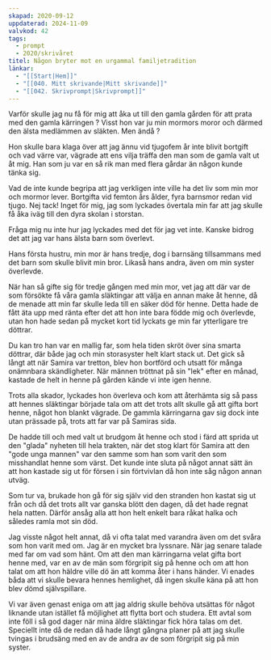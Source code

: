 ```yaml
---
skapad: 2020-09-12
uppdaterad: 2024-11-09
valvkod: 42
tags:
  - prompt
  - 2020/skrivåret
titel: Någon bryter mot en urgammal familjetradition
länkar:
  - "[[Start|Hem]]"
  - "[[040. Mitt skrivande|Mitt skrivande]]"
  - "[[042. Skrivprompt|Skrivprompt]]"
---
```

Varför skulle jag nu få för mig att åka ut till den gamla gården för att prata med den gamla kärringen ? Visst hon var ju min mormors moror och därmed den älsta medlämmen av släkten. Men ändå ?

Hon skulle bara klaga över att jag ännu vid tjugofem år inte blivit bortgift och vad värre var, vägrade att ens vilja träffa den man som de gamla valt ut åt mig. Han som ju var en så rik man med flera gårdar än någon kunde tänka sig.

Vad de inte kunde begripa att jag verkligen inte ville ha det liv som min mor och mormor lever. Bortgifta vid femton års ålder, fyra barnsmor redan vid tjugo. Nej tack! Inget för mig, jag som lyckades övertala min far att jag skulle få åka iväg till den dyra skolan i storstan.

Fråga mig nu inte hur jag lyckades med det för jag vet inte. Kanske bidrog det att jag var hans älsta barn som överlevt.

Hans första hustru, min mor är hans tredje, dog i barnsäng tillsammans med det barn som skulle blivit min bror. Likaså hans andra, även om min syster överlevde.

När han så gifte sig för tredje gången med min mor, vet jag att där var de som försökte få våra gamla släktingar att välja en annan make åt henne, då de menade att min far skulle leda till en säker död för henne. Detta hade de fått äta upp med ränta efter det att hon inte bara födde mig och överlevde, utan hon hade sedan på mycket kort tid lyckats ge min far ytterligare tre döttrar.

Du kan tro han var en mallig far, som hela tiden skröt över sina smarta döttrar, där både jag och min storasyster helt klart stack ut. Det gick så långt att när Samira var tretton, blev hon bortförd och utsatt för många onämnbara skändligheter. När männen tröttnat på sin "lek" efter en månad, kastade de helt in henne på gården kände vi inte igen henne. 

Trots alla skador, lyckades hon överleva och kom att återhämta sig så pass att hennes släktingar började tala om att det trots allt skulle gå att gifta bort henne, något hon blankt vägrade. De gammla kärringarna gav sig dock inte utan prässade på, trots att far var på Samiras sida.

De hadde till och med valt ut brudgom åt henne och stod i färd att sprida ut den "glada" nyheten till hela trakten, när det stog klart för Samira att den "gode unga mannen" var den samme som han som varit den som misshandlat henne som värst. Det kunde inte sluta på något annat sätt än att hon kastade sig ut för försen i sin förtvivlan då hon inte såg någon annan utväg.

Som tur va, brukade hon gå för sig själv vid den stranden hon kastat sig ut från och då det trots allt var ganska blött den dagen, då det hade regnat hela natten. Därför ansåg alla att hon helt enkelt bara råkat halka och således ramla mot sin död.

Jag visste något helt annat, då vi ofta talat med varandra även om det svåra som hon varit med om. Jag är en mycket bra lyssnare. När jag senare talade med far om vad som hänt. Om att den man kärringarna velat gifta bort henne med, var en av de män som förgripit sig på henne och om att hon talat om att hon häldre ville dö än att komma åter i hans händer. Vi enades båda att vi skulle bevara hennes hemlighet, då ingen skulle käna på att hon blev dömd självspillare.

Vi var även genast eniga om att jag aldrig skulle behöva utsättas för något liknande utan istället få möjlighet att flytta bort och studera. Ett avtal som inte föll i så god dager när mina äldre släktingar fick höra talas om det. Speciellt inte då de redan då hade långt gångna planer på att jag skulle tvingas i brudsäng med en av de andra av de som förgripit sig på min syster.